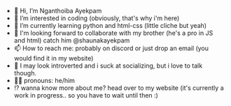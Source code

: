 - 👋 Hi, I’m Nganthoiba Ayekpam
- 👀 I’m interested in coding (obviously, that's why i'm here)
- 🌱 I’m currently learning python and html-css (little cliche but yeah)
- 💞️ I'm looking forward to collaborate with my brother (he's a pro in JS and html) catch him @shaunakayekpam
- 📫 How to reach me: probably on discord or just drop an email (you would find it in my website)
- 🤗 I may look introverted and i suck at socializing, but i love to talk though.
- 👨🏻 pronouns: he/him
- ⁉️ wanna know more about me? head over to my website (it's currently a work in progress.. so you have to wait until then :)
